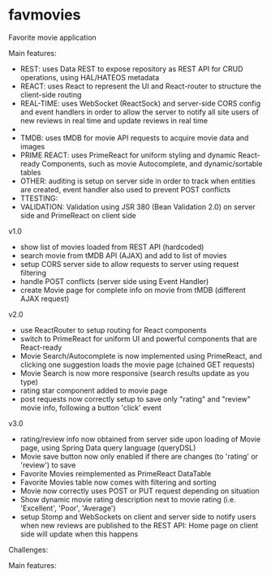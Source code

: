 # favmovies

Favorite movie application

Main features:
- REST: uses Data REST to expose repository as REST API for CRUD operations, using HAL/HATEOS metadata
- REACT: uses React to represent the UI and React-router to structure the client-side routing
- REAL-TIME: uses WebSocket (ReactSock) and server-side CORS config and event handlers in order to allow the server to notify all site users of new reviews in real time and update reviews in real time
- 
- TMDB: uses tMDB for movie API requests to acquire movie data and images
- PRIME REACT: uses PrimeReact for uniform styling and dynamic React-ready Components, such as movie Autocomplete, and dynamic/sortable tables
- OTHER: auditing is setup on server side in order to track when entities are created, event handler also used to prevent POST conflicts
- TTESTING: 
- VALIDATION: Validation using JSR 380 (Bean Validation 2.0) on server side and PrimeReact on client side

v1.0
- show list of movies loaded from REST API (hardcoded)
- search movie from tMDB API (AJAX) and add to list of movies
- setup CORS server side to allow requests to server using request filtering
- handle POST conflicts (server side using Event Handler)
- create Movie page for complete info on movie from tMDB (different AJAX request)

v2.0
- use ReactRouter to setup routing for React components
- switch to PrimeReact for uniform UI and powerful components that are React-ready
- Movie Search/Autocomplete is now implemented using PrimeReact, and clicking one suggestion loads the movie page (chained GET requests)
- Movie Search is now more responsive (search results update as you type)
- rating star component added to movie page
- post requests now correctly setup to save only "rating" and "review" movie info, following a button 'click' event

v3.0
- rating/review info now obtained from server side upon loading of Movie page, using Spring Data query language (queryDSL)
- Movie save button now only enabled if there are changes (to 'rating' or 'review') to save
- Favorite Movies reimplemented as PrimeReact DataTable
- Favorite Movies table now comes with filtering and sorting
- Movie now correctly uses POST or PUT request depending on situation
- Show dynamic movie rating description next to movie rating (i.e. 'Excellent', 'Poor', 'Average')
- setup Stomp and WebSockets on client and server side to notify users when new reviews are published to the REST API:
Home page on client side will update when this happens


Challenges:



Main features:
